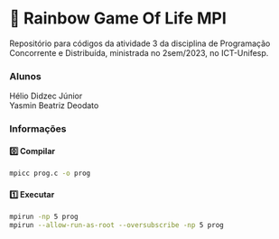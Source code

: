 # 🌈 Rainbow Game Of Life MPI

Repositório para códigos da atividade 3 da disciplina de Programação Concorrente e Distribuída, ministrada no 2sem/2023, no ICT-Unifesp.

### Alunos
Hélio Didzec Júnior \
Yasmin Beatriz Deodato

### Informações

#### 0️⃣ Compilar
```bash
mpicc prog.c -o prog
```
#### 1️⃣ Executar
```bash
mpirun -np 5 prog
mpirun --allow-run-as-root --oversubscribe -np 5 prog
```
